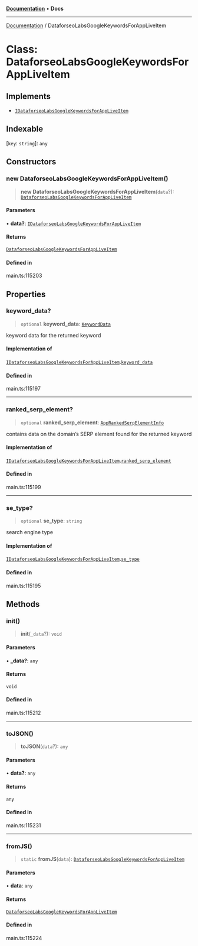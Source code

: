 [**Documentation**](../README.md) • **Docs**

***

[Documentation](../README.md) / DataforseoLabsGoogleKeywordsForAppLiveItem

# Class: DataforseoLabsGoogleKeywordsForAppLiveItem

## Implements

- [`IDataforseoLabsGoogleKeywordsForAppLiveItem`](../interfaces/IDataforseoLabsGoogleKeywordsForAppLiveItem.md)

## Indexable

 \[`key`: `string`\]: `any`

## Constructors

### new DataforseoLabsGoogleKeywordsForAppLiveItem()

> **new DataforseoLabsGoogleKeywordsForAppLiveItem**(`data`?): [`DataforseoLabsGoogleKeywordsForAppLiveItem`](DataforseoLabsGoogleKeywordsForAppLiveItem.md)

#### Parameters

• **data?**: [`IDataforseoLabsGoogleKeywordsForAppLiveItem`](../interfaces/IDataforseoLabsGoogleKeywordsForAppLiveItem.md)

#### Returns

[`DataforseoLabsGoogleKeywordsForAppLiveItem`](DataforseoLabsGoogleKeywordsForAppLiveItem.md)

#### Defined in

main.ts:115203

## Properties

### keyword\_data?

> `optional` **keyword\_data**: [`KeywordData`](KeywordData.md)

keyword data for the returned keyword

#### Implementation of

[`IDataforseoLabsGoogleKeywordsForAppLiveItem`](../interfaces/IDataforseoLabsGoogleKeywordsForAppLiveItem.md).[`keyword_data`](../interfaces/IDataforseoLabsGoogleKeywordsForAppLiveItem.md#keyword_data)

#### Defined in

main.ts:115197

***

### ranked\_serp\_element?

> `optional` **ranked\_serp\_element**: [`AppRankedSerpElementInfo`](AppRankedSerpElementInfo.md)

contains data on the domain’s SERP element found for the returned keyword

#### Implementation of

[`IDataforseoLabsGoogleKeywordsForAppLiveItem`](../interfaces/IDataforseoLabsGoogleKeywordsForAppLiveItem.md).[`ranked_serp_element`](../interfaces/IDataforseoLabsGoogleKeywordsForAppLiveItem.md#ranked_serp_element)

#### Defined in

main.ts:115199

***

### se\_type?

> `optional` **se\_type**: `string`

search engine type

#### Implementation of

[`IDataforseoLabsGoogleKeywordsForAppLiveItem`](../interfaces/IDataforseoLabsGoogleKeywordsForAppLiveItem.md).[`se_type`](../interfaces/IDataforseoLabsGoogleKeywordsForAppLiveItem.md#se_type)

#### Defined in

main.ts:115195

## Methods

### init()

> **init**(`_data`?): `void`

#### Parameters

• **\_data?**: `any`

#### Returns

`void`

#### Defined in

main.ts:115212

***

### toJSON()

> **toJSON**(`data`?): `any`

#### Parameters

• **data?**: `any`

#### Returns

`any`

#### Defined in

main.ts:115231

***

### fromJS()

> `static` **fromJS**(`data`): [`DataforseoLabsGoogleKeywordsForAppLiveItem`](DataforseoLabsGoogleKeywordsForAppLiveItem.md)

#### Parameters

• **data**: `any`

#### Returns

[`DataforseoLabsGoogleKeywordsForAppLiveItem`](DataforseoLabsGoogleKeywordsForAppLiveItem.md)

#### Defined in

main.ts:115224
